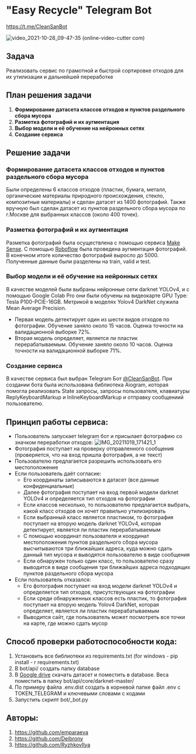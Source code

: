 # "Easy Recycle" Telegram Bot

https://t.me/CleanSanBot

![video_2021-10-28_09-47-35 (online-video-cutter com)](https://user-images.githubusercontent.com/88197584/139203581-8459bed5-8be6-47a2-ac12-d8cc23ae9fac.gif)

## Задача

Реализовать сервис по грамотной и быстрой сортировке отходов для их утилизации и дальнейшей переработке

## План решения задачи

1) **Формирование датасета классов отходов и пунктов раздельного сбора мусора**
2) **Разметка фотографий и их аугментация**
3) **Выбор модели и её обучение на нейронных сетях**
4) **Создание сервиса**

## Решение задачи

### Формирование датасета классов отходов и пунктов раздельного сбора мусора
Были определены 6 классов отходов (пластик, бумага, металл, органические материалы природного происхождения, стекло, композитные материалы) и сделан датасет из 1400 фотографий. Также вручную был сделан датасет из пунктов раздельного сбора мусора по г.Москве для выбранных классов (около 400 точек).
### Разметка фотографий и их аугментация
Разметка фотографий была осуществлена с помощью сервиса [Make Sense](https://www.makesense.ai/). С помощью [Roboflow](https://roboflow.com/) была проведена аугментация фотографий. В конечном итоге количество фотографий выросло до 5000. Полученные данные были разделены на train, valid и test.
### Выбор модели и её обучение на нейронных сетях
В качестве моделей были выбраны нейронные сети darknet YOLOv4, и с помощью Google Colab Pro они были обучены на видеокарте GPU Type: Tesla P100-PCIE-16GB. Метрикой в моделях Yolov4 DarkNet служила Mean Average Precision.
- Первая модель детектирует один из шести видов отходов по фотографии. Обучение заняло около 15 часов. Оценка точности на валидационной выборке 72%.
- Вторая модель определяет, является ли пластик перерабатываемым. Обучение заняло около 10 часов. Оценка точности на валидационной выборке 71%.
### Создание сервиса
В качестве сервиса был выбран Telegram Бот [@CleanSanBot](https://t.me/CleanSanBot). При создании бота была использована библиотека Аiogram, которая помогла реализовать State запросы, запросы пользователя, клавиатуры ReplyKeyboardMarkup и InlineKeyboardMarkup и отправку сообщениий пользователю.
## Принцип работы сервиса:
- Пользователь запускает telegram бот и присылает фотографию со значком переработки отходов:
![IMG_20211019_171421_1](https://user-images.githubusercontent.com/88563421/139556482-769861c5-6133-4c48-9589-b42b601fcded.jpg)
- Фотография поступает на проверку отправленного сообщения (проверяется, что на вход пришла фотография, а не текст)
- Пользователю предлагается разрешить использовать его местоположение
- Если пользователь даёт согласие:
  - Eго координаты записываются в датасет (все данные конфиденциальные)
  - Далее фотография поступает на вход первой модели darknet YOLOv4 и определяется тип отходов на фотографии
  - Если классов несколько, то пользователю предлагается выбрать, какой класс отходов он хочет правильно утилизировать
  - Если выбранный класс является пластиком, то фотография поступает на вторую модель darknet YOLOv4, которая детектирует, является ли пластик перерабатываемым
  - С помощью координат пользователя и координат местоположения пунктов раздельного сбора мусора высчитываются три ближайших адреса, куда можно сдать данный тип мусора и выводятся пользователю в виде сообщения
  - Если обнаружен только один класс, то пользователю сразу выводится в виде сообщения три ближайших адреса подходящих пунктов раздельного сбора мусора
- Если пользователь отказался:
  - Его фотография поступает на вход модели darknet YOLOv4 и определяется тип отходов, присутствующих на фотографии
  - Если среди обнаруженных классов есть пластик, то фотография поступает на вторую модель Yolov4 DarkNet, которая определяет, является ли пластик перерабатываемым
  - Выводится сайт, где пользователь может посмотреть все точки на карте, где можно сдать мусор
## Способ проверки работоспособности кода:
1) Установить все библиотеки из requirements.txt (for windows - pip install - r requirements.txt)
2) В bot/api/ создать папку database
3) В [Google drive](https://drive.google.com/drive/folders/1_K7dKHxCFKUMlBCmlu7Rq7LuF9AnW5LM?usp=sharing) скачать датасет и поместить в database. Веса поместить в папку bot/api/core/darknet-master/
4) По примеру файла .env.dist создать в корневой папке файл .env с TOKEN_TELEGRAM и ключевыми словами с кодами
5) Запустить скрипт bot/_bot.py
## Авторы:
1) https://github.com/emparaeva
2) https://github.com/Deibrony
3) https://github.com/RyzhkovIlya
